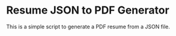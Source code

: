 # Resume JSON to PDF Generator

This is a simple script to generate a PDF resume from a JSON file.

